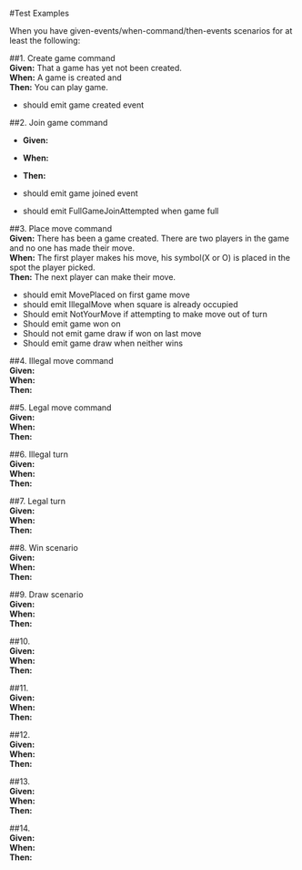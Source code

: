 #Test Examples <br />

When you have given-events/when-command/then-events scenarios for at least the following: 

##1. Create game command <br />
__Given:__ That a game has yet not been created. <br />
__When:__ A game is created and <br />
__Then:__ You can play game. <br />


 *    should emit game created event

##2. Join game command <br />
* __Given:__ <br />
* __When:__ <br />
* __Then:__  <br />

 *    should emit game joined event
 *    should emit FullGameJoinAttempted when game full


##3. Place move command <br />
__Given:__ There has been a game created. There are two players in the game and no one has made their move. <br />
__When:__ The first player makes his move, his symbol(X or O) is placed in the spot the player picked. <br />
__Then:__ The next player can make their move. <br />

 *    should emit MovePlaced on first game move
 *    should emit IllegalMove when square is already occupied
 *    Should emit NotYourMove if attempting to make move out of turn
 *    Should emit game won on <case x>
 *    Should not emit game draw if won on last move
 *    Should emit game draw when neither wins <case x>

##4. Illegal move command <br />
__Given:__ <br />
__When:__ <br />
__Then:__  <br />

##5. Legal move command <br />
__Given:__ <br />
__When:__ <br />
__Then:__  <br />

##6. Illegal turn <br />
__Given:__ <br />
__When:__ <br />
__Then:__  <br />

##7. Legal turn <br />
__Given:__ <br />
__When:__ <br />
__Then:__  <br />

##8. Win scenario <br />
__Given:__ <br />
__When:__ <br />
__Then:__  <br />

##9. Draw scenario <br />
__Given:__ <br />
__When:__ <br />
__Then:__  <br />

##10. <br />
__Given:__ <br />
__When:__ <br />
__Then:__  <br />

##11. <br />
__Given:__ <br />
__When:__ <br />
__Then:__  <br />

##12. <br />
__Given:__ <br />
__When:__ <br />
__Then:__  <br />

##13. <br />
__Given:__ <br />
__When:__ <br />
__Then:__  <br />

##14. <br />
__Given:__ <br />
__When:__ <br />
__Then:__  <br />